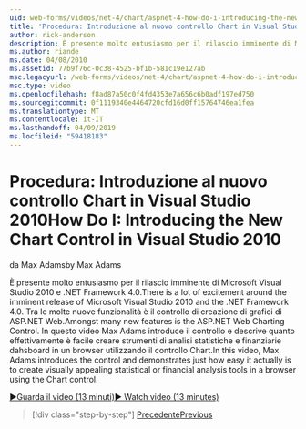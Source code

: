 ```yaml
---
uid: web-forms/videos/net-4/chart/aspnet-4-how-do-i-introducing-the-new-chart-control-in-visual-studio-2010
title: 'Procedura: Introduzione al nuovo controllo Chart in Visual Studio 2010 | Microsoft Docs'
author: rick-anderson
description: È presente molto entusiasmo per il rilascio imminente di Microsoft Visual Studio 2010 e .NET Framework 4.0. Tra le molte nuove funzionalità è ASP.NET...
ms.author: riande
ms.date: 04/08/2010
ms.assetid: 77b9f76c-0c38-4525-bf1b-581c19e127ab
msc.legacyurl: /web-forms/videos/net-4/chart/aspnet-4-how-do-i-introducing-the-new-chart-control-in-visual-studio-2010
msc.type: video
ms.openlocfilehash: f8ad87a50c0f4fd4353e7a656c6b0adf197ed750
ms.sourcegitcommit: 0f1119340e4464720cfd16d0ff15764746ea1fea
ms.translationtype: MT
ms.contentlocale: it-IT
ms.lasthandoff: 04/09/2019
ms.locfileid: "59418183"
---
```

# <a name="how-do-i-introducing-the-new-chart-control-in-visual-studio-2010"></a><span data-ttu-id="7f378-104">Procedura: Introduzione al nuovo controllo Chart in Visual Studio 2010</span><span class="sxs-lookup"><span data-stu-id="7f378-104">How Do I: Introducing the New Chart Control in Visual Studio 2010</span></span>

<span data-ttu-id="7f378-105">da Max Adams</span><span class="sxs-lookup"><span data-stu-id="7f378-105">by Max Adams</span></span>

<span data-ttu-id="7f378-106">È presente molto entusiasmo per il rilascio imminente di Microsoft Visual Studio 2010 e .NET Framework 4.0.</span><span class="sxs-lookup"><span data-stu-id="7f378-106">There is a lot of excitement around the imminent release of Microsoft Visual Studio 2010 and the .NET Framework 4.0.</span></span> <span data-ttu-id="7f378-107">Tra le molte nuove funzionalità è il controllo di creazione di grafici di ASP.NET Web.</span><span class="sxs-lookup"><span data-stu-id="7f378-107">Amongst many new features is the ASP.NET Web Charting Control.</span></span> <span data-ttu-id="7f378-108">In questo video Max Adams introduce il controllo e descrive quanto effettivamente è facile creare strumenti di analisi statistiche e finanziarie dahsboard in un browser utilizzando il controllo Chart.</span><span class="sxs-lookup"><span data-stu-id="7f378-108">In this video, Max Adams introduces the control and demonstrates just how easy it actually is to create visually appealing statistical or financial analysis tools in a browser using the Chart control.</span></span>

[<span data-ttu-id="7f378-109">&#9654;Guarda il video (13 minuti)</span><span class="sxs-lookup"><span data-stu-id="7f378-109">&#9654; Watch video (13 minutes)</span></span>](https://channel9.msdn.com/Blogs/ASP-NET-Site-Videos/aspnet-4-how-do-i-introducing-the-new-chart-control-in-visual-studio-2010)

> [!div class="step-by-step"]
> [<span data-ttu-id="7f378-110">Precedente</span><span class="sxs-lookup"><span data-stu-id="7f378-110">Previous</span></span>](aspnet-4-quick-hit-chart-control.md)
